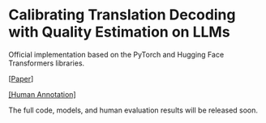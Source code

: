 # Calibrating Translation Decoding with Quality Estimation on LLMs

Official implementation based on the PyTorch and Hugging Face Transformers libraries.

[[Paper](https://arxiv.org/pdf/2504.19044)]

[[Human Annotation]](https://huggingface.co/datasets/Calibration-Translation/Calibration-translation-human-eval)


The full code, models, and human evaluation results will be released soon.
